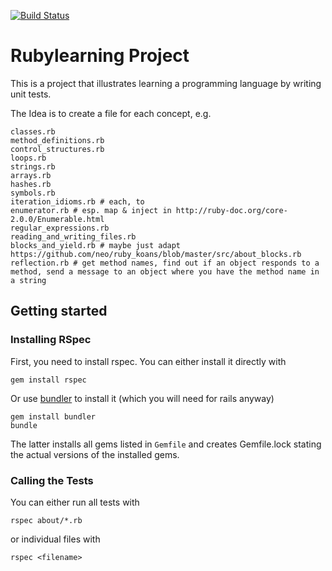 
[![Build Status](https://travis-ci.org/bkleinen/rubylearning.png?branch=master)](https://travis-ci.org/bkleinen/rubylearning)

# Rubylearning Project

This is a project that illustrates learning a programming language by writing unit tests.

The Idea is to create a file for each concept, e.g.

    classes.rb
    method_definitions.rb
    control_structures.rb
    loops.rb
    strings.rb
    arrays.rb
    hashes.rb
    symbols.rb
    iteration_idioms.rb # each, to
    enumerator.rb # esp. map & inject in http://ruby-doc.org/core-2.0.0/Enumerable.html
    regular_expressions.rb
    reading_and_writing_files.rb
    blocks_and_yield.rb # maybe just adapt https://github.com/neo/ruby_koans/blob/master/src/about_blocks.rb
    reflection.rb # get method names, find out if an object responds to a method, send a message to an object where you have the method name in a string

## Getting started

### Installing RSpec

First, you need to install rspec. You can either install it directly with

    gem install rspec

Or use [bundler](http://bundler.io/) to install it (which you will need for rails anyway)

    gem install bundler
    bundle

The latter installs all gems listed in `Gemfile` and creates Gemfile.lock stating the actual versions of the installed gems.


### Calling the Tests

You can either run all tests with

    rspec about/*.rb

or individual files with

    rspec <filename>
